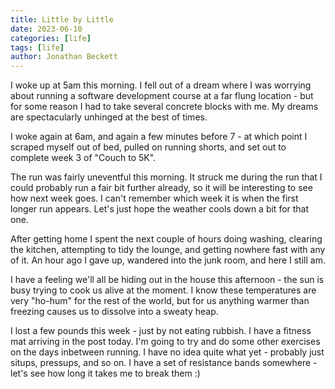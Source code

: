 ```yaml
---
title: Little by Little
date: 2023-06-10
categories: [life]
tags: [life]
author: Jonathan Beckett
---
```


I woke up at 5am this morning. I fell out of a dream where I was worrying about running a software development course at a far flung location - but for some reason I had to take several concrete blocks with me. My dreams are spectacularly unhinged at the best of times.

I woke again at 6am, and again a few minutes before 7 - at which point I scraped myself out of bed, pulled on running shorts, and set out to complete week 3 of "Couch to 5K".

The run was fairly uneventful this morning. It struck me during the run that I could probably run a fair bit further already, so it will be interesting to see how next week goes. I can't remember which week it is when the first longer run appears. Let's just hope the weather cools down a bit for that one.

After getting home I spent the next couple of hours doing washing, clearing the kitchen, attempting to tidy the lounge, and getting nowhere fast with any of it. An hour ago I gave up, wandered into the junk room, and here I still am.

I have a feeling we'll all be hiding out in the house this afternoon - the sun is busy trying to cook us alive at the moment. I know these temperatures are very "ho-hum" for the rest of the world, but for us anything warmer than freezing causes us to dissolve into a sweaty heap.

I lost a few pounds this week - just by not eating rubbish. I have a fitness mat arriving in the post today. I'm going to try and do some other exercises on the days inbetween running. I have no idea quite what yet - probably just situps, pressups, and so on. I have a set of resistance bands somewhere - let's see how long it takes me to break them :)